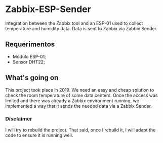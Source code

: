 # Zabbix-ESP-Sender
Integration between the Zabbix tool and an ESP-01 used to collect temperature and humidity data. Data is sent to Zabbix via Zabbix Sender.

## Requerimentos

 - Módulo ESP-01;
 - Sensor DHT22;

## What's going on
This project took place in 2019. We need an easy and cheap solution to check the room temperature of some data centers.
Once the access was limited and there was already a Zabbix environment running, we implemented a way that it sends the needed data via a Zabbix Sender.

### Disclaimer
I will try to rebuild the project. That said, once I rebuild it, I will adapt the code to ensure it is running well.
